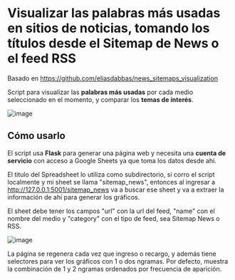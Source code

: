 # Visualizar las palabras más usadas en sitios de noticias, tomando los títulos desde el Sitemap de News o el feed RSS

Basado en https://github.com/eliasdabbas/news_sitemaps_visualization

Script para visualizar las **palabras más usadas** por cada medio seleccionado en el momento, y comparar los **temas de interés**.

![image](https://user-images.githubusercontent.com/49786545/168337417-d73197f8-95a9-4500-a0b9-34dbbba439fb.png)


## Cómo usarlo

El script usa **Flask** para generar una página web y necesita una **cuenta de servicio** con acceso a Google Sheets ya que toma los datos desde ahí. 

El titulo del Spreadsheet lo utiliza como subdirectorio, si corro el script localmente y mi sheet se llama "sitemap_news", entonces
al ingresar a http://127.0.0.1:5001/sitemap_news va a buscar ese sheet y va a extraer la información de ahí para generar los gráficos.

El sheet debe tener los campos "url" con la url del feed, "name" con el nombre del medio y "category" con el tipo de feed, sea Sitemap News o RSS.

![image](https://user-images.githubusercontent.com/49786545/168337030-a669b356-fd2c-4ee8-aeb0-06d0df4d531e.png)

La página se regenera cada vez que ingreso o recargo, y además tiene selectores para ver los gráficos con 1 o dos ngramas. Por defecto, muestra
la combinación de 1 y 2 ngramas ordenados por frecuencia de aparición.



